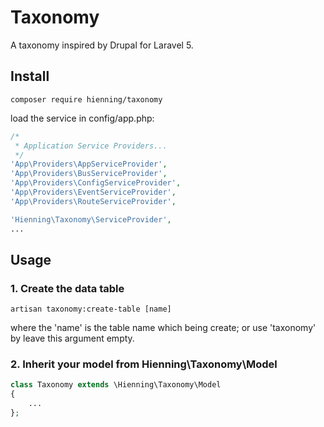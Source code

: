 # Taxonomy

A taxonomy inspired by Drupal for Laravel 5.


## Install

```
composer require hienning/taxonomy
```

load the service in config/app.php:

```php
/*
 * Application Service Providers...
 */
'App\Providers\AppServiceProvider',
'App\Providers\BusServiceProvider',
'App\Providers\ConfigServiceProvider',
'App\Providers\EventServiceProvider',
'App\Providers\RouteServiceProvider',

'Hienning\Taxonomy\ServiceProvider',
...
```

## Usage

### 1. Create the data table

```
artisan taxonomy:create-table [name]
```

where the 'name' is the table name which being create; or use 'taxonomy'
by leave this argument empty.

### 2. Inherit your model from Hienning\Taxonomy\Model

```php
class Taxonomy extends \Hienning\Taxonomy\Model
{
    ...
};

```

